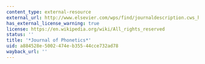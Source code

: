 ```yaml
---
content_type: external-resource
external_url: http://www.elsevier.com/wps/find/journaldescription.cws_home/622896/description#description
has_external_license_warning: true
license: https://en.wikipedia.org/wiki/All_rights_reserved
status: ''
title: '*Journal of Phonetics*'
uid: a884528e-5002-474e-b355-44cce732ad78
wayback_url: ''
---
```

